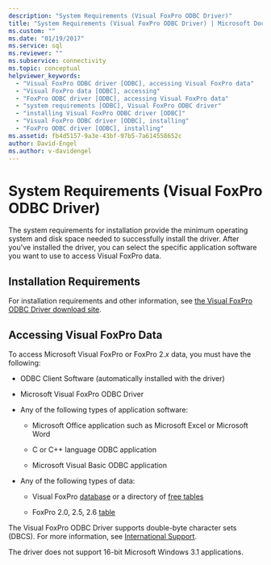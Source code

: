 ```yaml
---
description: "System Requirements (Visual FoxPro ODBC Driver)"
title: "System Requirements (Visual FoxPro ODBC Driver) | Microsoft Docs"
ms.custom: ""
ms.date: "01/19/2017"
ms.service: sql
ms.reviewer: ""
ms.subservice: connectivity
ms.topic: conceptual
helpviewer_keywords: 
  - "Visual FoxPro ODBC driver [ODBC], accessing Visual FoxPro data"
  - "Visual FoxPro data [ODBC], accessing"
  - "FoxPro ODBC driver [ODBC], accessing Visual FoxPro data"
  - "system requirements [ODBC], Visual FoxPro ODBC driver"
  - "installing Visual FoxPro ODBC driver [ODBC]"
  - "Visual FoxPro ODBC driver [ODBC], installing"
  - "FoxPro ODBC driver [ODBC], installing"
ms.assetid: fb4d5157-9a3e-43bf-97b5-7a614558652c
author: David-Engel
ms.author: v-davidengel
---
```

# System Requirements (Visual FoxPro ODBC Driver)
The system requirements for installation provide the minimum operating system and disk space needed to successfully install the driver. After you've installed the driver, you can select the specific application software you want to use to access Visual FoxPro data.  
  
## Installation Requirements  
 For installation requirements and other information, see [the Visual FoxPro ODBC Driver download site](/previous-versions/visualstudio/foxpro/mt490121(v=msdn.10)).  
  
## Accessing Visual FoxPro Data  
 To access Microsoft Visual FoxPro or FoxPro 2.*x* data, you must have the following:  
  
-   ODBC Client Software (automatically installed with the driver)  
  
-   Microsoft Visual FoxPro ODBC Driver  
  
-   Any of the following types of application software:  
  
    -   Microsoft Office application such as Microsoft Excel or Microsoft Word  
  
    -   C or C++ language ODBC application  
  
    -   Microsoft Visual Basic ODBC application  
  
-   Any of the following types of data:  
  
    -   Visual FoxPro [database](../../odbc/microsoft/visual-foxpro-terminology.md) or a directory of [free tables](../../odbc/microsoft/visual-foxpro-terminology.md)  
  
    -   FoxPro 2.0, 2.5, 2.6 [table](../../odbc/microsoft/visual-foxpro-terminology.md)  
  
 The Visual FoxPro ODBC Driver supports double-byte character sets (DBCS). For more information, see [International Support](../../odbc/microsoft/international-support-visual-foxpro-odbc-driver.md).  
  
 The driver does not support 16-bit Microsoft Windows 3.1 applications.